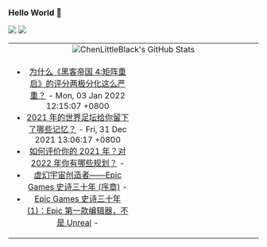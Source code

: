### Hello World 👋

[![](https://img.shields.io/badge/@ChenLittleBlack-1a6c81?style=flat&logo=java&logoColor=1a6c81&label=Java&colorA=ffffff)](https://www.java.com/)
[![](https://img.shields.io/badge/@ChenLittleBlack-41b883?style=flat&logo=vuedotjs&logoColor=41b883&label=Vue&colorA=ffffff)](https://cn.vuejs.org/)

<table>
<tr>
<td colspan="2" style="text-align: center;">
<img alt="ChenLittleBlack's GitHub Stats" src="https://github-readme-stats.vercel.app/api?username=ChenLittleBlack&show_icons=true&icon_color=CE1D2D&text_color=718096&bg_color=ffffff&hide_title=true" />
</td>
</tr>
<tr>
<td align="center" valign="middle">

<!-- START_SECTION:blog -->
* <a href='http://www.zhihu.com/question/508041621/answer/2295004224?utm_campaign=rss&utm_medium=rss&utm_source=rss&utm_content=title' target='_blank'>为什么《黑客帝国 4:矩阵重启》的评分两极分化这么严重？</a> - Mon, 03 Jan 2022 12:15:07 +0800
* <a href='http://www.zhihu.com/question/508568463/answer/2293012729?utm_campaign=rss&utm_medium=rss&utm_source=rss&utm_content=title' target='_blank'>2021 年的世界足坛给你留下了哪些记忆？</a> - Fri, 31 Dec 2021 13:06:17 +0800
* <a href='http://www.zhihu.com/question/502382907/answer/2292100052?utm_campaign=rss&utm_medium=rss&utm_source=rss&utm_content=title' target='_blank'>如何评价你的 2021 年？对 2022 年你有哪些规划？</a> - 
* <a href='http://zhuanlan.zhihu.com/p/450175393?utm_campaign=rss&utm_medium=rss&utm_source=rss&utm_content=title' target='_blank'>虚幻宇宙创造者——Epic Games 史诗三十年 (序章)</a> - 
* <a href='http://zhuanlan.zhihu.com/p/450175671?utm_campaign=rss&utm_medium=rss&utm_source=rss&utm_content=title' target='_blank'>Epic Games 史诗三十年 (1)：Epic 第一款编辑器，不是 Unreal</a> - 
<!-- END_SECTION:blog -->

</td>
<td valign="middle" width="50%">

<!-- START_SECTION:douban -->

<!-- END_SECTION:douban -->

</td>
</tr>
</table>
